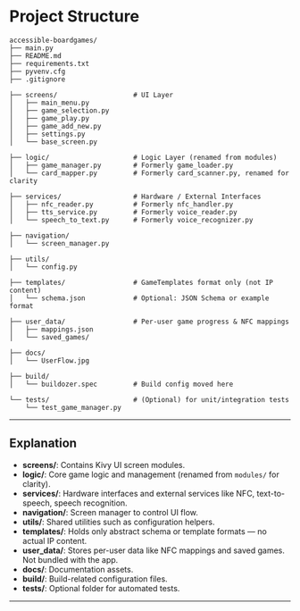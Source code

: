 # Project Structure
```
accessible-boardgames/
├── main.py
├── README.md
├── requirements.txt
├── pyvenv.cfg
├── .gitignore

├── screens/                   # UI Layer
│   ├── main_menu.py
│   ├── game_selection.py
│   ├── game_play.py
│   ├── game_add_new.py
│   ├── settings.py
│   └── base_screen.py

├── logic/                     # Logic Layer (renamed from modules)
│   ├── game_manager.py        # Formerly game_loader.py
│   └── card_mapper.py         # Formerly card_scanner.py, renamed for clarity

├── services/                  # Hardware / External Interfaces
│   ├── nfc_reader.py          # Formerly nfc_handler.py
│   ├── tts_service.py         # Formerly voice_reader.py
│   └── speech_to_text.py      # Formerly voice_recognizer.py

├── navigation/
│   └── screen_manager.py

├── utils/
│   └── config.py

├── templates/                 # GameTemplates format only (not IP content)
│   └── schema.json            # Optional: JSON Schema or example format

├── user_data/                 # Per-user game progress & NFC mappings
│   ├── mappings.json
│   └── saved_games/

├── docs/
│   └── UserFlow.jpg

├── build/
│   └── buildozer.spec         # Build config moved here

└── tests/                     # (Optional) for unit/integration tests
    └── test_game_manager.py
```


---

## Explanation

- **screens/**: Contains Kivy UI screen modules.
- **logic/**: Core game logic and management (renamed from `modules/` for clarity).
- **services/**: Hardware interfaces and external services like NFC, text-to-speech, speech recognition.
- **navigation/**: Screen manager to control UI flow.
- **utils/**: Shared utilities such as configuration helpers.
- **templates/**: Holds only abstract schema or template formats — no actual IP content.
- **user_data/**: Stores per-user data like NFC mappings and saved games. Not bundled with the app.
- **docs/**: Documentation assets.
- **build/**: Build-related configuration files.
- **tests/**: Optional folder for automated tests.

---
